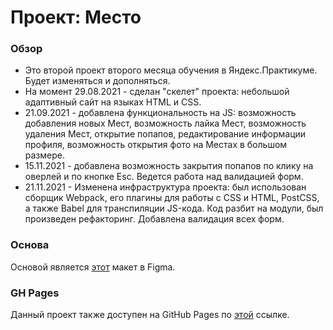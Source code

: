 # Проект: Место

### Обзор

* Это второй проект второго месяца обучения в Яндекс.Практикуме. Будет изменяться и дополняться. 
* На момент 29.08.2021 - сделан "скелет" проекта: небольшой адаптивный сайт на языках HTML и CSS. 
* 21.09.2021 - добавлена функциональность на JS: возможность добавления новых Мест, возможность лайка Мест, возможность удаления Мест, открытие попапов, редактирование информации профиля, возможность открытия фото на Местах в большом размере.
* 15.11.2021 - добавлена возможность закрытия попапов по клику на оверлей и по кнопке Esc. Ведется работа над валидацией форм.
* 21.11.2021 - Изменена инфраструктура проекта: был использован сборщик Webpack, его плагины для работы с CSS и HTML, PostCSS, а также Babel для транспиляции JS-кода. Код разбит на модули, был произведен рефакторинг. Добавлена валидация всех форм.

### Основа
Основой является [этот](https://www.figma.com/file/2cn9N9jSkmxD84oJik7xL7/JavaScript.-Sprint-4?node-id=0%3A1) макет в Figma.

### GH Pages
Данный проект также доступен на GitHub Pages по [этой](https://sergeikachenia.github.io/mesto-project/) ссылке.

